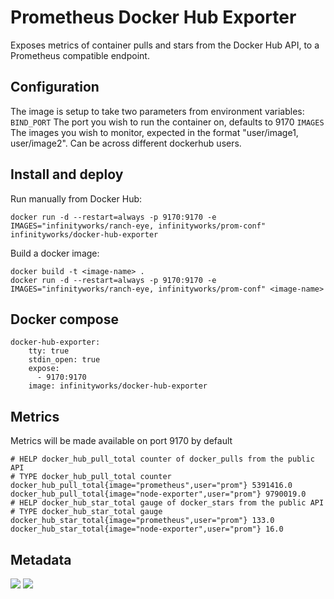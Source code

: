 # Prometheus Docker Hub Exporter

Exposes metrics of container pulls and stars from the Docker Hub API, to a Prometheus compatible endpoint. 

## Configuration

The image is setup to take two parameters from environment variables:
`BIND_PORT` The port you wish to run the container on, defaults to 9170
`IMAGES` The images you wish to monitor, expected in the format "user/image1, user/image2". Can be across different dockerhub users.

## Install and deploy

Run manually from Docker Hub:
```
docker run -d --restart=always -p 9170:9170 -e IMAGES="infinityworks/ranch-eye, infinityworks/prom-conf" infinityworks/docker-hub-exporter
```

Build a docker image:
```
docker build -t <image-name> .
docker run -d --restart=always -p 9170:9170 -e IMAGES="infinityworks/ranch-eye, infinityworks/prom-conf" <image-name>
```

## Docker compose

```
docker-hub-exporter:
    tty: true
    stdin_open: true
    expose:
      - 9170:9170
    image: infinityworks/docker-hub-exporter
```

## Metrics

Metrics will be made available on port 9170 by default

```
# HELP docker_hub_pull_total counter of docker_pulls from the public API
# TYPE docker_hub_pull_total counter
docker_hub_pull_total{image="prometheus",user="prom"} 5391416.0
docker_hub_pull_total{image="node-exporter",user="prom"} 9790019.0
# HELP docker_hub_star_total gauge of docker_stars from the public API
# TYPE docker_hub_star_total gauge
docker_hub_star_total{image="prometheus",user="prom"} 133.0
docker_hub_star_total{image="node-exporter",user="prom"} 16.0
```

## Metadata
[![](https://images.microbadger.com/badges/image/infinityworks/docker-hub-exporter.svg)](http://microbadger.com/images/infinityworks/docker-hub-exporter "Get your own image badge on microbadger.com") [![](https://images.microbadger.com/badges/version/infinityworks/docker-hub-exporter.svg)](http://microbadger.com/images/infinityworks/docker-hub-exporter "Get your own version badge on microbadger.com")
